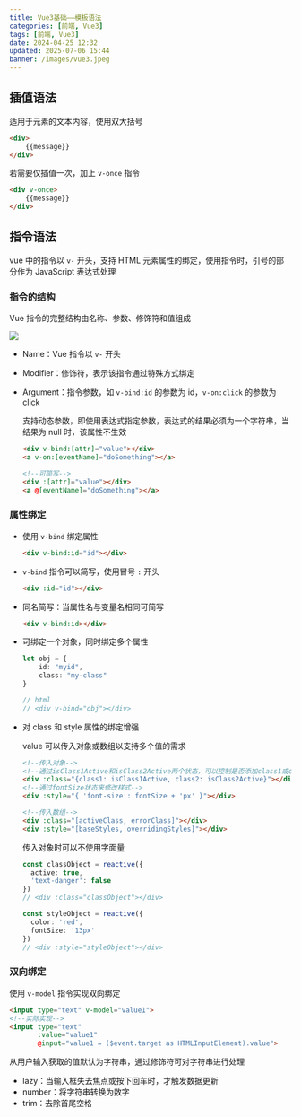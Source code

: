```yaml
---
title: Vue3基础——模板语法
categories: [前端, Vue3]
tags: [前端, Vue3]
date: 2024-04-25 12:32
updated: 2025-07-06 15:44
banner: /images/vue3.jpeg
---
```

## 插值语法

适用于元素的文本内容，使用双大括号

```html
<div>
    {{message}}
</div>
```

若需要仅插值一次，加上 `v-once` 指令

```html
<div v-once>
    {{message}}
</div>
```

## 指令语法

vue 中的指令以 `v-` 开头，支持 HTML 元素属性的绑定，使用指令时，引号的部分作为 JavaScript 表达式处理

### 指令的结构

Vue 指令的完整结构由名称、参数、修饰符和值组成

![](vue3-模板语法-1751769709111.png)

- Name：Vue 指令以 `v-` 开头

- Modifier：修饰符，表示该指令通过特殊方式绑定

- Argument：指令参数，如 `v-bind:id` 的参数为 id，`v-on:click` 的参数为 click

    支持动态参数，即使用表达式指定参数，表达式的结果必须为一个字符串，当结果为 null 时，该属性不生效

    ```html
    <div v-bind:[attr]="value"></div>
    <a v-on:[eventName]="doSomething"></a>
    
    <!--可简写-->
    <div :[attr]="value"></div>
    <a @[eventName]="doSomething"></a>
    ```

### 属性绑定

- 使用 `v-bind` 绑定属性

    ```html
    <div v-bind:id="id"></div>
    ```

- `v-bind` 指令可以简写，使用冒号 `:` 开头

    ```html
    <div :id="id"></div>
    ```

- 同名简写：当属性名与变量名相同可简写

    ```html
    <div v-bind:id></div>
    ```

- 可绑定一个对象，同时绑定多个属性

    ```ts
    let obj = {
        id: "myid",
        class: "my-class"
    }
    
    // html
    // <div v-bind="obj"></div>
    ```

- 对 class 和 style 属性的绑定增强

    value 可以传入对象或数组以支持多个值的需求

    ```html
    <!--传入对象-->
    <!--通过isClass1Active和isClass2Active两个状态，可以控制是否添加class1或class2-->
    <div :class="{class1: isClass1Active, class2: isClass2Active}"></div>
    <!--通过fontSize状态来修改样式-->
    <div :style="{ 'font-size': fontSize + 'px' }"></div>
    
    <!--传入数组-->
    <div :class="[activeClass, errorClass]"></div>
    <div :style="[baseStyles, overridingStyles]"></div>
    ```

    传入对象时可以不使用字面量

    ```ts
    const classObject = reactive({
      active: true,
      'text-danger': false
    })
    // <div :class="classObject"></div>
    
    const styleObject = reactive({
      color: 'red',
      fontSize: '13px'
    })
    // <div :style="styleObject"></div>
    ```

### 双向绑定

使用 `v-model` 指令实现双向绑定

```html
<input type="text" v-model="value1">
<!--实际实现-->
<input type="text" 
       :value="value1" 
       @input="value1 = ($event.target as HTMLInputElement).value">
```

从用户输入获取的值默认为字符串，通过修饰符可对字符串进行处理

- lazy：当输入框失去焦点或按下回车时，才触发数据更新
- number：将字符串转换为数字
- trim：去除首尾空格
